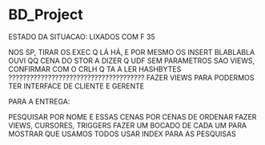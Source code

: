 # BD_Project

ESTADO DA SITUACAO: LIXADOS COM F 35

NOS SP, TIRAR OS EXEC Q LÁ HÁ, E POR MESMO OS INSERT BLABLABLA
OUVI QQ CENA DO STOR A DIZER Q UDF SEM PARAMETROS SAO VIEWS, CONFIRMAR COM O CRLH Q TA A LER
HASHBYTES ??????????????????????????????????????
FAZER VIEWS PARA PODERMOS TER INTERFACE DE CLIENTE E GERENTE

PARA A ENTREGA:

PESQUISAR POR NOME E ESSAS CENAS
POR CENAS DE ORDENAR
FAZER VIEWS, CURSORES, TRIGGERS FAZER UM BOCADO DE CADA UM PARA MOSTRAR QUE USAMOS TODOS
USAR INDEX PARA AS PESQUISAS

